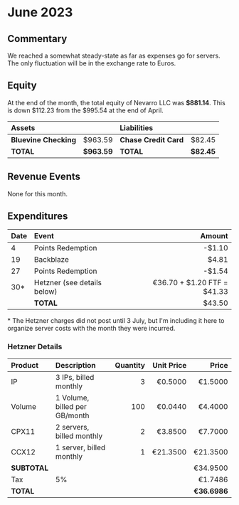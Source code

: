 # June 2023

## Commentary

We reached a somewhat steady-state as far as expenses go for servers. The only
fluctuation will be in the exchange rate to Euros.

## Equity

At the end of the month, the total equity of Nevarro LLC was **$881.14**. This
is down $112.23 from the $995.54 at the end of April.

| **Assets**            |             | **Liabilities**       |            |
| :-------------------- | ----------: | :-------------------- | ---------: |
| **Bluevine Checking** |     $963.59 | **Chase Credit Card** |     $82.45 |
| **TOTAL**             | **$963.59** | **TOTAL**             | **$82.45** |

## Revenue Events

None for this month.

## Expenditures

| **Date** | **Event**                   |                  **Amount** |
| :------- | :-------------------------- | --------------------------: |
| 4        | Points Redemption           |                      -$1.10 |
| 19       | Backblaze                   |                       $4.81 |
| 27       | Points Redemption           |                      -$1.54 |
| 30\*     | Hetzner (see details below) | €36.70 + $1.20 FTF = $41.33 |
|          | **TOTAL**                   |                      $43.50 |

\* The Hetzner charges did not post until 3 July, but I'm including it here to
organize server costs with the month they were incurred.

### Hetzner Details

| **Product**  | **Description**               | **Quantity** | **Unit Price** |    **Price** |
| :----------- | :---------------------------- | -----------: | -------------: | -----------: |
| IP           | 3 IPs, billed monthly         |            3 |        €0.5000 |      €1.5000 |
| Volume       | 1 Volume, billed per GB/month |          100 |        €0.0440 |      €4.4000 |
| CPX11        | 2 servers, billed monthly     |            2 |        €3.8500 |      €7.7000 |
| CCX12        | 1 server, billed monthly      |            1 |       €21.3500 |     €21.3500 |
| **SUBTOTAL** |                               |              |                |     €34.9500 |
| Tax          | 5%                            |              |                |      €1.7486 |
| **TOTAL**    |                               |              |                | **€36.6986** |
